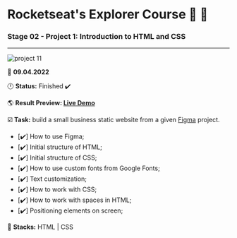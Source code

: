 # Rocketseat's Explorer Course 🚀  📁
 
### Stage 02 - Project 1: Introduction to HTML and CSS
 
---
![project 11](https://user-images.githubusercontent.com/102325966/164338463-7acc4bf3-eb0e-4328-a842-c9cde7756038.png)

  
📅 **09.04.2022**
  
🕛 **Status:** Finished ✔️

🌎 **Result Preview: [Live Demo](https://manoloestevez.github.io/RocketSeat-Explorer/Project%2001/)**

☑️ **Task:** build a small business static website from a given [Figma](https://www.figma.com/file/N79YZLomd5J9qGJcSBqGOX/Explorer---Projeto-01-(Copy)) project.

 - [✔️] How to use Figma;
 - [✔️] Initial structure of HTML;
 - [✔️] Initial structure of CSS;
 - [✔️] How to use custom fonts from Google Fonts;
 - [✔️] Text customization;
 - [✔️] How to work with CSS;
 - [✔️] How to work with spaces in HTML;
 - [✔️] Positioning elements on screen; 

📌 **Stacks:** HTML | CSS
